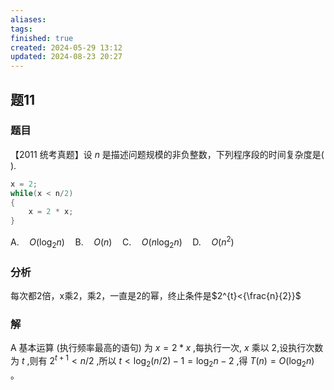 ```yaml
---
aliases: 
tags: 
finished: true
created: 2024-05-29 13:12
updated: 2024-08-23 20:27
---
```

## 题11
### 题目
【2011 统考真题】设 $n$ 是描述问题规模的非负整数，下列程序段的时间复杂度是( ).
```cpp
x = 2;
while(x < n/2)
{
    x = 2 * x;
}
```
$\mathrm{A.}\quad O(\mathrm{log}_2n)\quad\mathrm{B.}\quad O(n)\quad\mathrm{C.}\quad O(n\mathrm{log}_2n)\quad\mathrm{D.}\quad O(n^2)$
### 分析
每次都2倍，x乘2，乘2，一直是2的幂，终止条件是$2^{t}<{\frac{n}{2}}$
### 解
A
基本运算 (执行频率最高的语句) 为 $x = 2 * x$ ,每执行一次, $x$ 乘以 2,设执行次数为 $t$ ,则有 ${2}^{t + 1} < n/2$ ,所以 $t < {\log }_{2}( {n/2})  - 1 = {\log }_{2}n - 2$ ,得 $T( n)  = O( {{\log }_{2}n})$ 。